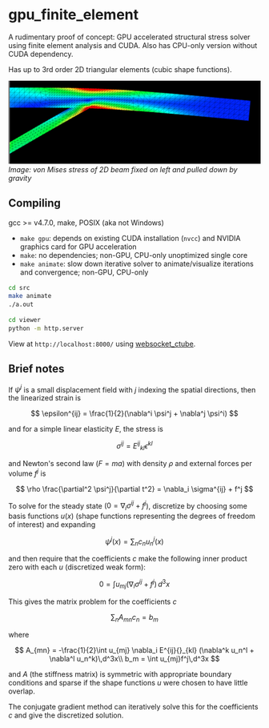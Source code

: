 # gpu_finite_element
A rudimentary proof of concept: GPU accelerated structural stress solver using
finite element analysis and CUDA. Also has CPU-only version without CUDA
dependency.

Has up to 3rd order 2D triangular elements (cubic shape functions).

![beam.png](beam.png)
*Image: von Mises stress of 2D beam fixed on left and pulled down by gravity*

## Compiling
gcc >= v4.7.0, make, POSIX (aka not Windows)
- `make gpu`: depends on existing CUDA installation (`nvcc`) and NVIDIA graphics
card for GPU acceleration
- `make`: no dependencies; non-GPU, CPU-only unoptimized single core
- `make animate`: slow down iterative solver to animate/visualize iterations and
convergence; non-GPU, CPU-only

```bash
cd src
make animate
./a.out
```
```bash
cd viewer
python -m http.server
```
View at `http://localhost:8000/` using [websocket_ctube](https://github.com/bryance-oyang/websocket_ctube).

## Brief notes
If $\psi^j$ is a small displacement field with $j$ indexing the spatial
directions, then the linearized strain is

$$
\epsilon^{ij} = \frac{1}{2}(\nabla^i \psi^j + \nabla^j \psi^i)
$$

and for a simple linear elasticity $E$, the stress is

$$
\sigma^{ij} = E^{ij}{}_{kl} \epsilon^{kl}
$$

and Newton's second law $(F = ma)$ with density $\rho$ and external forces per
volume $f^j$ is

$$
\rho \frac{\partial^2 \psi^j}{\partial t^2} = \nabla_i \sigma^{ij} + f^j
$$

To solve for the steady state ($0 = \nabla_i \sigma^{ij} + f^j$), discretize by
choosing some basis functions $u(x)$ (shape functions representing the degrees
of freedom of interest) and expanding

$$
\psi^j(x) = \sum_n c_n u_n^j(x)
$$

and then require that the coefficients $c$ make the following inner product zero
with each $u$ (discretized weak form):

$$
0 = \int u_{mj} (\nabla_i \sigma^{ij} + f^j)\,d^3x
$$

This gives the matrix problem for the coefficients $c$

$$
\sum_{n} A_{mn} c_n = b_m
$$

where

$$
A_{mn} = -\frac{1}{2}\int u_{mj} \nabla_i E^{ij}{}_{kl} (\nabla^k u_n^l + \nabla^l u_n^k)\,d^3x\\
b_m = \int u_{mj}f^j\,d^3x
$$

and $A$ (the stiffness matrix) is symmetric with appropriate boundary conditions
and sparse if the shape functions $u$ were chosen to have little overlap.

The conjugate gradient method can iteratively solve this for the coefficients
$c$ and give the discretized solution.
